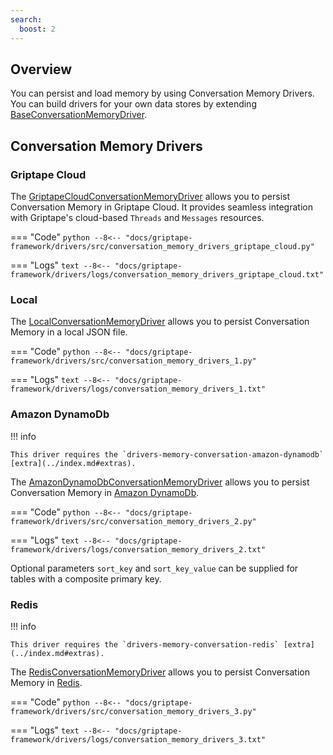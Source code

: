 ```yaml
---
search:
  boost: 2
---
```


## Overview

You can persist and load memory by using Conversation Memory Drivers. You can build drivers for your own data stores by extending [BaseConversationMemoryDriver](../../reference/griptape/drivers/memory/conversation/base_conversation_memory_driver.md).

## Conversation Memory Drivers

### Griptape Cloud

The [GriptapeCloudConversationMemoryDriver](../../reference/griptape/drivers/memory/conversation/griptape_cloud_conversation_memory_driver.md) allows you to persist Conversation Memory in Griptape Cloud. It provides seamless integration with Griptape's cloud-based `Threads` and `Messages` resources.

=== "Code"
    ```python
    --8<-- "docs/griptape-framework/drivers/src/conversation_memory_drivers_griptape_cloud.py"
    ```

=== "Logs"
    ```text
    --8<-- "docs/griptape-framework/drivers/logs/conversation_memory_drivers_griptape_cloud.txt"
    ```


### Local

The [LocalConversationMemoryDriver](../../reference/griptape/drivers/memory/conversation/local_conversation_memory_driver.md) allows you to persist Conversation Memory in a local JSON file.

=== "Code"
    ```python
    --8<-- "docs/griptape-framework/drivers/src/conversation_memory_drivers_1.py"
    ```

=== "Logs"
    ```text
    --8<-- "docs/griptape-framework/drivers/logs/conversation_memory_drivers_1.txt"
    ```


### Amazon DynamoDb

!!! info

    This driver requires the `drivers-memory-conversation-amazon-dynamodb` [extra](../index.md#extras).

The [AmazonDynamoDbConversationMemoryDriver](../../reference/griptape/drivers/memory/conversation/amazon_dynamodb_conversation_memory_driver.md) allows you to persist Conversation Memory in [Amazon DynamoDb](https://aws.amazon.com/dynamodb/).

=== "Code"
    ```python
    --8<-- "docs/griptape-framework/drivers/src/conversation_memory_drivers_2.py"
    ```

=== "Logs"
    ```text
    --8<-- "docs/griptape-framework/drivers/logs/conversation_memory_drivers_2.txt"
    ```


Optional parameters `sort_key` and `sort_key_value` can be supplied for tables with a composite primary key.

### Redis

!!! info

    This driver requires the `drivers-memory-conversation-redis` [extra](../index.md#extras).

The [RedisConversationMemoryDriver](../../reference/griptape/drivers/memory/conversation/redis_conversation_memory_driver.md) allows you to persist Conversation Memory in [Redis](https://redis.io/).

=== "Code"
    ```python
    --8<-- "docs/griptape-framework/drivers/src/conversation_memory_drivers_3.py"
    ```

=== "Logs"
    ```text
    --8<-- "docs/griptape-framework/drivers/logs/conversation_memory_drivers_3.txt"
    ```

